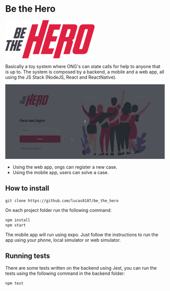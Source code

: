 # Be the Hero

![Be the Hero](https://github.com/lucas8107/be_the_hero/blob/master/mobile/src/assets/logo@3x.png?raw=true)

Basically a toy system where ONG's can state calls for help to anyone that is up to. The system is composed by a backend, a mobile and a web app, all using the JS Stack (NodeJS, React and ReactNative).

![Frontend gif](./front.gif)

* Using the web app, ongs can register a new case.
* Using the mobile app, users can solve a case.

## How to install

```
git clone https://github.com/lucas8107/be_the_hero
```

On each project folder run the following command:

```
npm install
npm start
```

The mobile app will run using expo. Just follow the instructions to run the app using your phone, local simulator or web simulator.

## Running tests

There are some tests written on the backend using Jest, you can run the tests using the following command in the backend folder:

```
npm test
```